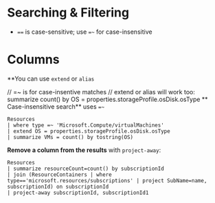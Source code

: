 # Searching & Filtering

- `==` is case-sensitive; use `=~` for case-insensitive

# Columns

**You can use `extend` or `alias`

// =~ is for case-insentive matches
// extend or alias will work too: summarize count() by OS = properties.storageProfile.osDisk.osType
** Case-insensitive search** uses `=~`

```kql
Resources
| where type =~ 'Microsoft.Compute/virtualMachines'
| extend OS = properties.storageProfile.osDisk.osType
| summarize VMs = count() by tostring(OS)
```

**Remove a column from the results** with `project-away`:
```kql
Resources
| summarize resourceCount=count() by subscriptionId
| join (ResourceContainers | where type=='microsoft.resources/subscriptions' | project SubName=name, subscriptionId) on subscriptionId
| project-away subscriptionId, subscriptionId1
```

